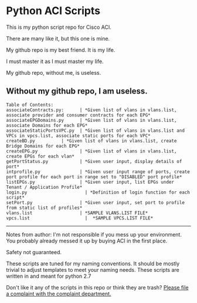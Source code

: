 # Python ACI Scripts
This is my python script repo for Cisco ACI.

There are many like it, but this one is mine. 

My github repo is my best friend. It is my life. 

I must master it as I must master my life. 

My github repo, without me, is useless. 

Without my github repo, I am useless. 
------------
```
Table of Contents:
associateContracts.py:      | *Given list of vlans in vlans.list, associate provider and consumer contracts for each EPG*
associateEPGDomains.py	    | *Given list of vlans in vlans.list, associate Domains for each EPG*
associateStaticPortsVPC.py  | *Given list of vlans in vlans.list and VPCs in vpcs.list, associate static ports for each VPC*
createBD.py	         | *Given list of vlans in vlans.list, create Bridge Domains for each EPG*
createEPG.py                | *Given list of vlans in vlans.list, create EPGs for each vlan*
getPortStatus.py            | *Given user input, display details of port*
intprofile.py               | *Given user input range of ports, create port profile for each port in range set to "DISABLED" port profile*
listEPGs.py                 | *Given user input, list EPGs under Tenant / Application Profile*
login.py	                  | *Definition of login function for each script*
setPort.py	                | *Given user input, set port to profile from static list of profiles*
vlans.list	                | *SAMPLE VLANS.LIST FILE*
vpcs.list	                  |  *SAMPLE VPCS.LIST FILE*
```
------------
Notes from author:
I'm not responsible if you mess up your environment.  
You probably already messed it up by buying ACI in the first place.

Safety not guaranteed.

These scripts are tuned for my naming conventions.  It should be mostly trivial to adjust templates to meet your naming needs.
These scripts are written in and meant for python 2.7

Don't like it any of the scripts in this repo or think they are trash? 
[Please file a complaint with the complaint department.](https://bit.ly/IqT6zt)

